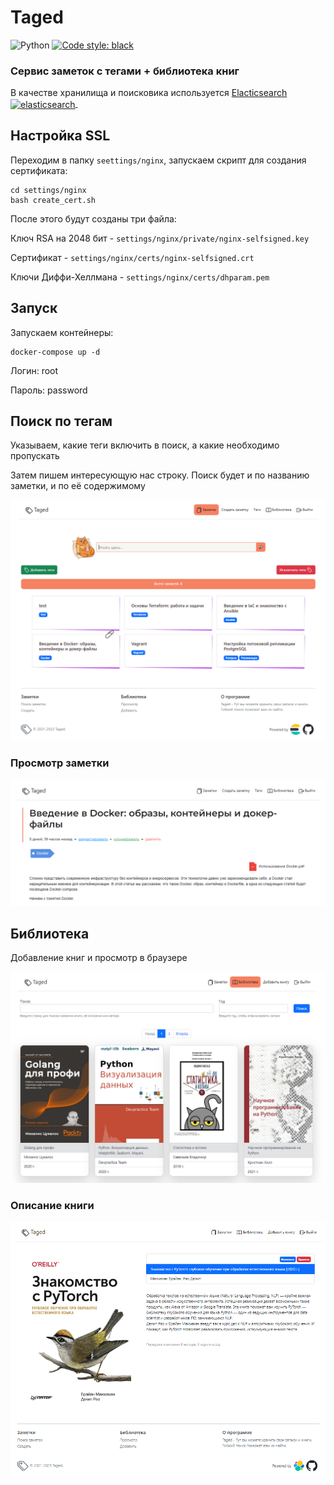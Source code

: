 # Taged

![Python](https://img.shields.io/badge/python-3.8+-blue.svg)
[![Code style: black](https://img.shields.io/badge/code_style-black-black.svg)](https://github.com/psf/black)


### Сервис заметок с тегами + библиотека книг

<div>
В качестве хранилища и поисковика используется

<a href="https://www.elastic.co/elasticsearch/" target="_blank" rel="noreferrer">
<span>Elacticsearch</span>
<img style="vertical-align: middle" src="https://static-www.elastic.co/v3/assets/bltefdd0b53724fa2ce/blt36f2da8d650732a0/5d0823c3d8ff351753cbc99f/logo-elasticsearch-32-color.svg"
    alt="elasticsearch" width="40" height="40"/>
</a>&nbsp
</div>


## Настройка SSL

Переходим в папку `seettings/nginx`, запускаем скрипт для создания 
сертификата:

```shell
cd settings/nginx
bash create_cert.sh
```

После этого будут созданы три файла:

Ключ RSA на 2048 бит - `settings/nginx/private/nginx-selfsigned.key`

Сертификат - `settings/nginx/certs/nginx-selfsigned.crt`

Ключи Диффи-Хеллмана - `settings/nginx/certs/dhparam.pem`


## Запуск

Запускаем контейнеры:

    docker-compose up -d

Логин: root

Пароль: password

## Поиск по тегам

Указываем, какие теги включить в поиск, а какие необходимо пропускать

Затем пишем интересующую нас строку. Поиск будет и по названию заметки,
и по её содержимому

![](static/images/img_3.png)


### Просмотр заметки
![](static/images/img_2.png)


## Библиотека

Добавление книг и просмотр в браузере

![](static/images/img_1.png)

### Описание книги
![](static/images/img_5.png)